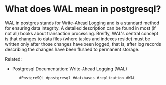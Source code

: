# What does WAL mean in postgresql? 

WAL in postgres stands for Write-Ahead Logging and is a standard method
for ensuring data integrity. A detailed description can be found in most
(if not all) books about transaction processing. Breifly, WAL's central
concept is that changes to data files (where tables and indexes reside)
must be written only after those changes have been logged, that is,
after log records describing the changes have been flushed to permanent
storage.

Related:
 - Postgresql Documentation: Write-Ahead Logging (WAL)

          #PostgreSQL #postgresql #databases #replication #WAL
